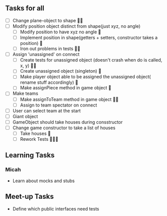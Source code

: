 ## Tasks for all
- [ ] Change plane-object to shape 🍬🍬
- [ ] Modify position object distinct from shape(just xyz, no angle) 
    - [ ] Modify position to have xyz no angle 🍬
    - [ ] Implement position in shape(getters + setters, constructor takes a position) 🍬
    - [ ] Iron out problems in tests 🍬🍬
- [ ] Assign 'unassigned' on connect
    - [ ] Create tests for unassigned object (doesn't crash when do is called, x, y) 🍬🍬
    - [ ] Create unassigned object (singleton) 🍬
    - [ ] Make player object able to be assigned the unassigned object( rename stuff accordingly) 🍬
    - [ ] Make assignPiece method in game object 🍬
- [ ] Make teams
    - [ ] Make assignToTeam method in game object 🍬🍬
    - [ ] Assign to team spectator on connect 
- [ ] User can select team at the start
- [ ] Giant object
- [ ] GameObject should take houses during consstructor
- [ ] Change game constructor to take a list of houses 
    - [ ] Take houses 🍬
    - [ ] Rework Tests 🍬🍬🍬

## Learning Tasks
### Micah
- Learn about mocks and stubs

## Meet-up Tasks
- Define which public interfaces need tests